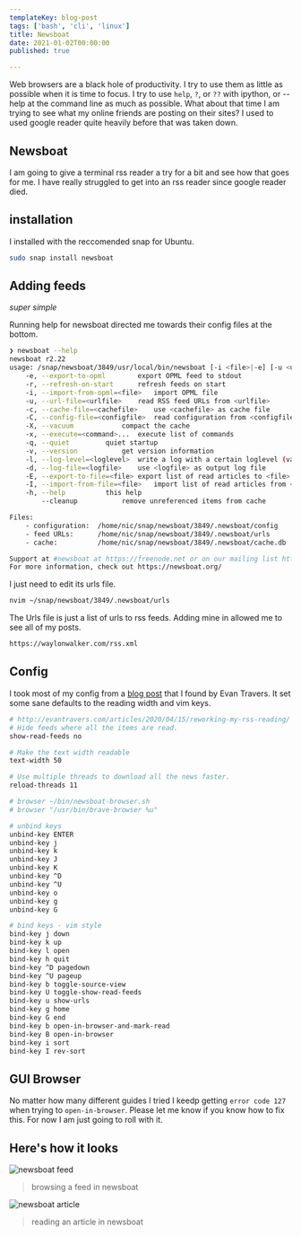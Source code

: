```yaml
---
templateKey: blog-post
tags: ['bash', 'cli', 'linux']
title: Newsboat
date: 2021-01-02T00:00:00
published: true

---
```


Web browsers are a black hole of productivity.  I try to use them as little as
possible when it is time to focus.  I try to use `help`, `?`, or `??` with
ipython, or --help at the command line as much as possible.  What about that
time I am trying to see what my online friends are posting on their sites?  I
used to used google reader quite heavily before that was taken down.

## Newsboat

I am going to give a terminal rss reader a try for a bit and see how that goes
for me.  I have really struggled to get into an rss reader since google reader
died.

## installation

I installed with the reccomended snap for Ubuntu.

``` bash
sudo snap install newsboat
```

## Adding feeds
_super simple_

Running help for newsboat directed me towards their config files at the bottom.

``` bash
❯ newsboat --help
newsboat r2.22
usage: /snap/newsboat/3849/usr/local/bin/newsboat [-i <file>|-e] [-u <urlfile>] [-c <cachefile>] [-x <command> ...] [-h]
    -e, --export-to-opml        export OPML feed to stdout
    -r, --refresh-on-start      refresh feeds on start
    -i, --import-from-opml=<file>   import OPML file
    -u, --url-file=<urlfile>    read RSS feed URLs from <urlfile>
    -c, --cache-file=<cachefile>    use <cachefile> as cache file
    -C, --config-file=<configfile>  read configuration from <configfile>
    -X, --vacuum            compact the cache
    -x, --execute=<command>...  execute list of commands
    -q, --quiet         quiet startup
    -v, --version           get version information
    -l, --log-level=<loglevel>  write a log with a certain loglevel (valid values: 1 to 6)
    -d, --log-file=<logfile>    use <logfile> as output log file
    -E, --export-to-file=<file> export list of read articles to <file>
    -I, --import-from-file=<file>   import list of read articles from <file>
    -h, --help          this help
        --cleanup           remove unreferenced items from cache

Files:
    - configuration:  /home/nic/snap/newsboat/3849/.newsboat/config
    - feed URLs:      /home/nic/snap/newsboat/3849/.newsboat/urls
    - cache:          /home/nic/snap/newsboat/3849/.newsboat/cache.db

Support at #newsboat at https://freenode.net or on our mailing list https://groups.google.com/g/newsboat
For more information, check out https://newsboat.org/
```

I just need to edit its urls file.

``` bash
nvim ~/snap/newsboat/3849/.newsboat/urls
```

The Urls file is just a list of urls to rss feeds.  Adding mine in allowed me to see all of my posts.

``` bash
https://waylonwalker.com/rss.xml
```


## Config

I took most of my config from a [blog
post](http://evantravers.com/articles/2020/04/15/reworking-my-rss-reading/)
that I found by Evan Travers.  It set some sane defaults to the reading width
and vim keys.


``` bash
# http://evantravers.com/articles/2020/04/15/reworking-my-rss-reading/
# Hide feeds where all the items are read.
show-read-feeds no

# Make the text width readable
text-width 50

# Use multiple threads to download all the news faster.
reload-threads 11

# browser ~/bin/newsboat-browser.sh
# browser "/usr/bin/brave-browser %u"

# unbind keys
unbind-key ENTER
unbind-key j
unbind-key k
unbind-key J
unbind-key K
unbind-key ^D
unbind-key ^U
unbind-key o
unbind-key g
unbind-key G

# bind keys - vim style
bind-key j down
bind-key k up
bind-key l open
bind-key h quit
bind-key ^D pagedown
bind-key ^U pageup
bind-key b toggle-source-view
bind-key U toggle-show-read-feeds
bind-key u show-urls
bind-key g home
bind-key G end
bind-key b open-in-browser-and-mark-read
bind-key B open-in-browser
bind-key i sort
bind-key I rev-sort
```

## GUI Browser

No matter how many different guides I tried I keedp getting `error code 127`
when trying to `open-in-browser`.  Please let me know if you know how to fix
this. For now I am just going to roll with it.


## Here's how it looks

![newsboat feed](https://images.waylonwalker.com/newsboat-feed-waylonwalker-com.png)

> browsing a feed in newsboat

![newsboat article](https://images.waylonwalker.com/newsboat-article.png)

> reading an article in newsboat
